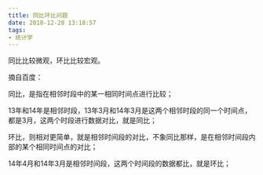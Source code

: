 ```yaml
---
title: 同比环比问题
date: 2018-12-28 13:18:57
tags:
- 统计学
---
```

同比比较微观，环比比较宏观。

摘自百度：

同比，是指在相邻时段中的某一相同时间点进行比较；

13年和14年是相邻时段，13年3月和14年3月是这两个相邻时段的同一个时间点，都是3月，这两个时段进行数据对比，就是同比；

环比，则相对更简单，就是相邻时间段的对比，不象同比那样，是在相邻时间段内部的某个相同时间点的对比；

14年4月和14年3月是相邻时间段，这两个时间段的数据都比，就是环比；